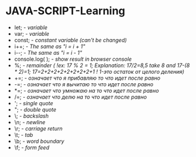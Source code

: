 # JAVA-SCRIPT-Learning
- let; - *variable*<br>
- var; - *variable*<br>
- const; - *constant variable (can't be changed)*<br>
- i++; - *The same as "i = i + 1"*<br>
- i--; - *The same as "i = i - 1"*<br>
- console.log( ); - *show result in browser console*<br>
- %;  - *remainder ( !ex: 17 % 2 = 1; Explanation: 17/2=8,5 take 8 and 17-(8 * 2)=1; 17=2+2+2+2+2+2+2+2+1 ! 1-это остаток от целого деления)*<br>
- +=; - *означает что я прибавляю то что идет после равно*<br>
- -=; - *означает что я вычитаю то что идет после равно*<br>
- *=; - *означает что умножаю на то что идет после равно*<br>
- /=; - *означает что делю на то что идет после равно*<br>
- \'; - *single quote*<br>
- \"; - *double quote*<br>
- \\; - *backslash*<br>
- \n; -	*newline*<br>
- \r; -	*carriage return*<br>
- \t; -	*tab*<br>
- \b; -	*word boundary*<br>
- \f; -	*form feed*<br>
